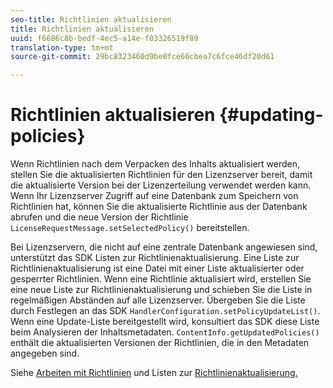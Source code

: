 ```yaml
---
seo-title: Richtlinien aktualisieren
title: Richtlinien aktualisieren
uuid: f6686c8b-bedf-4ec5-a14e-f03326519f89
translation-type: tm+mt
source-git-commit: 29bc8323460d9be0fce66cbea7c6fce46df20d61

---
```



# Richtlinien aktualisieren {#updating-policies}

Wenn Richtlinien nach dem Verpacken des Inhalts aktualisiert werden, stellen Sie die aktualisierten Richtlinien für den Lizenzserver bereit, damit die aktualisierte Version bei der Lizenzerteilung verwendet werden kann. Wenn Ihr Lizenzserver Zugriff auf eine Datenbank zum Speichern von Richtlinien hat, können Sie die aktualisierte Richtlinie aus der Datenbank abrufen und die neue Version der Richtlinie `LicenseRequestMessage.setSelectedPolicy()` bereitstellen.

Bei Lizenzservern, die nicht auf eine zentrale Datenbank angewiesen sind, unterstützt das SDK Listen zur Richtlinienaktualisierung. Eine Liste zur Richtlinienaktualisierung ist eine Datei mit einer Liste aktualisierter oder gesperrter Richtlinien. Wenn eine Richtlinie aktualisiert wird, erstellen Sie eine neue Liste zur Richtlinienaktualisierung und schieben Sie die Liste in regelmäßigen Abständen auf alle Lizenzserver. Übergeben Sie die Liste durch Festlegen an das SDK `HandlerConfiguration.setPolicyUpdateList()`. Wenn eine Update-Liste bereitgestellt wird, konsultiert das SDK diese Liste beim Analysieren der Inhaltsmetadaten. `ContentInfo.getUpdatedPolicies()` enthält die aktualisierten Versionen der Richtlinien, die in den Metadaten angegeben sind.

Siehe [Arbeiten mit Richtlinien](../../../aaxs-protecting-content/content-working-with-policies/content-working-with-policies-overview.md) und Listen zur [Richtlinienaktualisierung.](/help/digital-rights-management/protecting-content/working-policies-overview/policy-update-lists/working-with-policy-update-lists.md)
